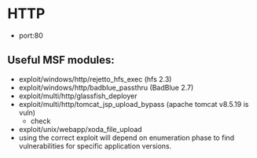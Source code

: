 # HTTP

- port:80

## Useful MSF modules:

- exploit/windows/http/rejetto_hfs_exec (hfs 2.3)
- exploit/windows/http/badblue_passthru (BadBlue 2.7)
- exploit/multi/http/glassfish_deployer
- exploit/multi/http/tomcat_jsp_upload_bypass (apache tomcat v8.5.19 is vuln)
	- check
- exploit/unix/webapp/xoda_file_upload
- using the correct exploit will depend on enumeration phase to find vulnerabilities for specific application versions.